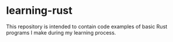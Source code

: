# learning-rust

This repository is intended to contain code examples of basic Rust programs I make during my learning process.
